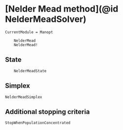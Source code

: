 # [Nelder Mead method](@id NelderMeadSolver)

```@meta
CurrentModule = Manopt
```

```@docs
    NelderMead
    NelderMead!
```

## State

```@docs
    NelderMeadState
```

## Simplex

```@docs
NelderMeadSimplex
```

## Additional stopping criteria

```@docs
StopWhenPopulationConcentrated
```